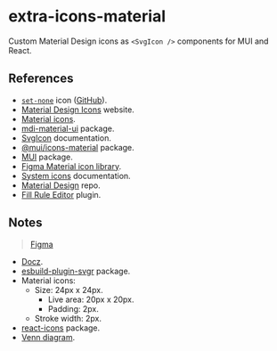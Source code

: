 # extra-icons-material

Custom Material Design icons as `<SvgIcon />` components for MUI and React.

## References

- [`set-none`](https://materialdesignicons.com/icon/set-none) icon ([GitHub](https://github.com/Templarian/MaterialDesign/blob/master/svg/set-none.svg)).
- [Material Design Icons](https://materialdesignicons.com/) website.
- [Material icons](https://fonts.google.com/icons).
- [mdi-material-ui](https://github.com/TeamWertarbyte/mdi-material-ui) package.
- [SvgIcon](https://mui.com/components/icons/#svgicon) documentation.
- [@mui/icons-material](https://mui.com/components/material-icons/) package.
- [MUI](https://github.com/mui-org/material-ui) package.
- [Figma Material icon library](https://www.figma.com/community/file/1014241558898418245).
- [System icons](https://material.io/design/iconography/system-icons.html) documentation.
- [Material Design](https://github.com/Templarian/MaterialDesign) repo.
- [Fill Rule Editor](https://www.figma.com/community/plugin/771155994770327940/Fill-Rule-Editor) plugin.

## Notes

> [Figma](https://www.figma.com/file/78fkJEQqAYJ3mxqyN3zDDD/material-design-custom-icon?node-id=0%3A1)

- [Docz](https://www.docz.site/).
- [esbuild-plugin-svgr](https://github.com/kazijawad/esbuild-plugin-svgr) package.
- Material icons:
  - Size: 24px x 24px.
    - Live area: 20px x 20px.
    - Padding: 2px.
  - Stroke width: 2px.
- [react-icons](https://react-icons.github.io/react-icons/) package.
- [Venn diagram](https://en.wikipedia.org/wiki/Venn_diagram).
